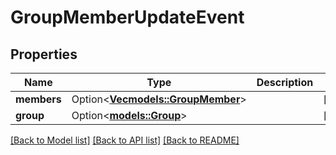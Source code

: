 # GroupMemberUpdateEvent

## Properties

Name | Type | Description | Notes
------------ | ------------- | ------------- | -------------
**members** | Option<[**Vec<models::GroupMember>**](GroupMember.md)> |  | [optional]
**group** | Option<[**models::Group**](Group.md)> |  | [optional]

[[Back to Model list]](../README.md#documentation-for-models) [[Back to API list]](../README.md#documentation-for-api-endpoints) [[Back to README]](../README.md)


